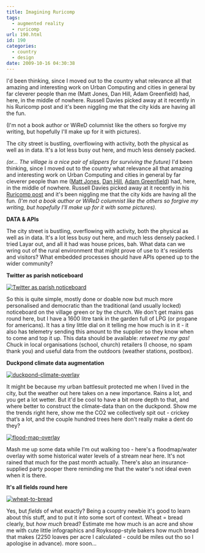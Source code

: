 ```yaml
---
title: Imagining Ruricomp
tags:
  - augmented reality
  - ruricomp
url: 190.html
id: 190
categories:
  - country
  - design
date: 2009-10-16 04:30:38
---
```


I'd been thinking, since I moved out to the country what relevance all that amazing and interesting work on Urban Computing and cities in general by far cleverer people than me (Matt Jones, Dan Hill, Adam Greenfield) had, here, in the middle of nowhere. Russell Davies picked away at it recently in his Ruricomp post and it's been niggling me that the city kids are having all the fun.

(I'm not a book author or WiReD columnist like the others so forgive my writing, but hopefully I'll make up for it with pictures).

The city street is bustling, overflowing with activity, both the physical as well as in data. It's a lot less busy out here, and much less densely packed.

_(or... The village is a nice pair of slippers for surviving the future)_ I'd been thinking, since I moved out to the country what relevance all that amazing and interesting work on Urban Computing and cities in general by far cleverer people than me ([Matt Jones](http://io9.com/5362912/the-city-is-a-battlesuit-for-surviving-the-future), [Dan Hill](http://www.cityofsound.com/blog/2008/02/the-street-as-p.html), [Adam Greenfield](http://speedbird.wordpress.com/2009/10/11/toward-urban-systems-design/)) had, here, in the middle of nowhere. Russell Davies picked away at it recently in his [Ruricomp post](http://russelldavies.typepad.com/planning/2009/09/small-town-computing.html "Russel Davies") and it's been niggling me that the city kids are having all the fun. _(I'm not a book author or WiReD columnist like the others so forgive my writing, but hopefully I'll make up for it with some pictures)._

**DATA & APIs**

The city street is bustling, overflowing with activity, both the physical as well as in data. It's a lot less busy out here, and much less densely packed. I tried Layar out, and all it had was house prices, bah. What data can we wring out of the rural environment that might prove of use to it's residents and visitors? What embedded processes should have APIs opened up to the wider community?

**Twitter as parish noticeboard**

[![Twitter as parish noticeboard](/wpimages/2009/10/twitter-parish1.jpg "Twitter as parish noticeboard")](/wpimages/2009/10/twitter-parish1.jpg)

So this is quite simple, mostly done or doable now but much more personalised and democratic than the traditional (and usually locked) noticeboard on the village green or by the church. We don't get mains gas round here, but I have a 1600 litre tank in the garden full of LPG (or propane for americans). It has a tiny little dial on it telling me how much is in it - it also has telemetry sending this amount to the supplier so they know when to come and top it up. This data should be available: _retweet me my gas!_ Chuck in local organisations (school, church) retailers (I choose, no spam thank you) and useful data from the outdoors (weather stations, postbox).

**Duckpond climate data augmentation**

[![duckpond-climate-overlay](/wpimages/2009/10/duckpond-climate-overlay.jpg "duckpond-climate-overlay")](/wpimages/2009/10/duckpond-climate-overlay.jpg)

It might be because my urban battlesuit protected me when I lived in the city, but the weather out here takes on a new importance. Rains a lot, and you get a lot wetter. But it'd be cool to have a bit more depth to that, and where better to construct the climate-data than on the duckpond. Show me the trends right here, show me the CO2 we collectively spit out - crickey that’s a lot, and the couple hundred trees here don't really make a dent do they?

[![flood-map-overlay](/wpimages/2009/10/flood-map-overlay.jpg "flood-map-overlay")](/wpimages/2009/10/flood-map-overlay.jpg)

Mash me up some data while I'm out walking too - here's a floodmap/water overlay with some historical water levels of a stream near here. It's not rained that much for the past month actually. There's also an insurance-supplied party pooper there reminding me that the water's not ideal even when it is there.

**It's all fields round here**

[![wheat-to-bread](/wpimages/2009/10/wheat-to-bread.jpg "wheat-to-bread")](/wpimages/2009/10/wheat-to-bread.jpg)

Yes, but _fields_ of what exactly? Being a country newbie it's good to learn about this stuff, and to put it into some sort of context. Wheat = bread clearly, but _how much_ bread? Estimate me how much is an acre and show me with cute little infographics and Royksopp-style bakers how much bread that makes (2250 loaves per acre I calculated - could be miles out tho so I apologise in advance). more soon...